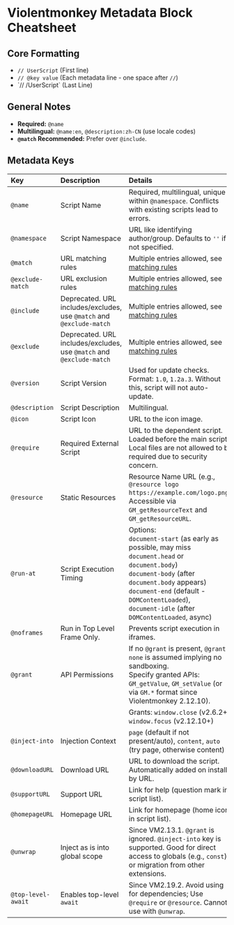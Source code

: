 # Violentmonkey Metadata Block Cheatsheet

## Core Formatting

- `// UserScript` (First line)
- `// @key value` (Each metadata line - one space after `//`)
- \`// \/UserScript` (Last Line)

## General Notes

- **Required:** `@name`
- **Multilingual:** `@name:en`, `@description:zh-CN` (use locale codes)
- **`@match` Recommended:** Prefer over `@include`.

## Metadata Keys

| Key                | Description                                                          | Details                                                                                                                                                                                                                                                          |
| :----------------- | :------------------------------------------------------------------- | :--------------------------------------------------------------------------------------------------------------------------------------------------------------------------------------------------------------------------------------------------------------- |
| `@name`            | Script Name                                                          | Required, multilingual, unique within `@namespace`. Conflicts with existing scripts lead to errors.                                                                                                                                                              |
| `@namespace`       | Script Namespace                                                     | URL like identifying author/group. Defaults to `''` if not specified.                                                                                                                                                                                            |
| `@match`           | URL matching rules                                                   | Multiple entries allowed, see [matching rules](https://violentmonkey.github.io/api/matching/)                                                                                                                                                                    |
| `@exclude-match`   | URL exclusion rules                                                  | Multiple entries allowed, see [matching rules](https://violentmonkey.github.io/api/matching/)                                                                                                                                                                    |
| `@include`         | Deprecated. URL includes/excludes, use `@match` and `@exclude-match` | Multiple entries allowed, see [matching rules](https://violentmonkey.github.io/api/matching/)                                                                                                                                                                    |
| `@exclude`         | Deprecated. URL includes/excludes, use `@match` and `@exclude-match` | Multiple entries allowed, see [matching rules](https://violentmonkey.github.io/api/matching/)                                                                                                                                                                    |
| `@version`         | Script Version                                                       | Used for update checks. Format: `1.0`, `1.2a.3`. Without this, script will not auto-update.                                                                                                                                                                      |
| `@description`     | Script Description                                                   | Multilingual.                                                                                                                                                                                                                                                    |
| `@icon`            | Script Icon                                                          | URL to the icon image.                                                                                                                                                                                                                                           |
| `@require`         | Required External Script                                             | URL to the dependent script. Loaded before the main script. Local files are not allowed to be required due to security concern.                                                                                                                                  |
| `@resource`        | Static Resources                                                     | Resource Name URL (e.g., `@resource logo https://example.com/logo.png`). Accessible via `GM_getResourceText` and `GM_getResourceURL`.                                                                                                                            |
| `@run-at`          | Script Execution Timing                                              | Options: <br> `document-start` (as early as possible, may miss `document.head` or `document.body`)<br> `document-body` (after `document.body` appears) <br> `document-end` (default - `DOMContentLoaded`),<br> `document-idle` (after `DOMContentLoaded`, async) |
| `@noframes`        | Run in Top Level Frame Only.                                         | Prevents script execution in iframes.                                                                                                                                                                                                                            |
| `@grant`           | API Permissions                                                      | If no `@grant` is present, `@grant none` is assumed implying no sandboxing. <br>Specify granted APIs: `GM_getValue`, `GM_setValue` (or via `GM.*` format since Violentmonkey 2.12.10).                                                                           |
|                    |                                                                      | Grants: `window.close` (v2.6.2+), `window.focus` (v2.12.10+)                                                                                                                                                                                                     |
| `@inject-into`     | Injection Context                                                    | `page` (default if not present/auto), `content`, `auto` (try page, otherwise content)                                                                                                                                                                            |
| `@downloadURL`     | Download URL                                                         | URL to download the script. Automatically added on install by URL.                                                                                                                                                                                               |
| `@supportURL`      | Support URL                                                          | Link for help (question mark in script list).                                                                                                                                                                                                                    |
| `@homepageURL`     | Homepage URL                                                         | Link for homepage (home icon in script list).                                                                                                                                                                                                                    |
| `@unwrap`          | Inject as is into global scope                                       | Since VM2.13.1. `@grant` is ignored. `@inject-into` key is supported. Good for direct access to globals (e.g., `const`) or migration from other extensions.                                                                                                      |
| `@top-level-await` | Enables top-level `await`                                            | Since VM2.19.2. Avoid using for dependencies; Use `@require` or `@resource`. Cannot use with `@unwrap`.                                                                                                                                                          |
